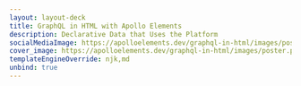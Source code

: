 ```yaml
---
layout: layout-deck
title: GraphQL in HTML with Apollo Elements
description: Declarative Data that Uses the Platform
socialMediaImage: https://apolloelements.dev/graphql-in-html/images/poster.png
cover_image: https://apolloelements.dev/graphql-in-html/images/poster.png
templateEngineOverride: njk,md
unbind: true
---
```

<div slot="progress" style="display: contents;">
  <sl-progress-bar id="slides-progress" indeterminate></sl-progress-bar>
</div>

<link data-helmet rel="stylesheet"
      href="https://fonts.googleapis.com/css2?family=Rubik&display=swap">

<link data-helmet rel="stylesheet"
      href="{{ '/decks/graphql-in-html/graphql-in-html.css' | asset | url }}"/>

<link data-helmet rel="stylesheet"
      href="{{ '/decks/graphql-in-html/azconf-styles.css' | asset | url }}"/>

<link data-helmet rel="stylesheet"
      href="https://cdn.jsdelivr.net/npm/@shoelace-style/shoelace@2.0.0-beta.55/dist/themes/dark.css">

<script data-helmet type="module"
        src="https://cdn.jsdelivr.net/npm/@shoelace-style/shoelace@2.0.0-beta.55/dist/shoelace.js"></script>

<script data-helmet type="module"
        src="{{ '/decks/graphql-in-html/slides-script.js' | asset | url }}"></script>
